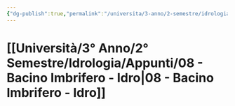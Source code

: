 ```yaml
---
{"dg-publish":true,"permalink":"/universita/3-anno/2-semestre/idrologia/appunti/08-bacino-imbrifero-idro/","tags":["UNI"]}
---
```


# [[Università/3° Anno/2° Semestre/Idrologia/Appunti/08 - Bacino Imbrifero - Idro\|08 - Bacino Imbrifero - Idro]]




